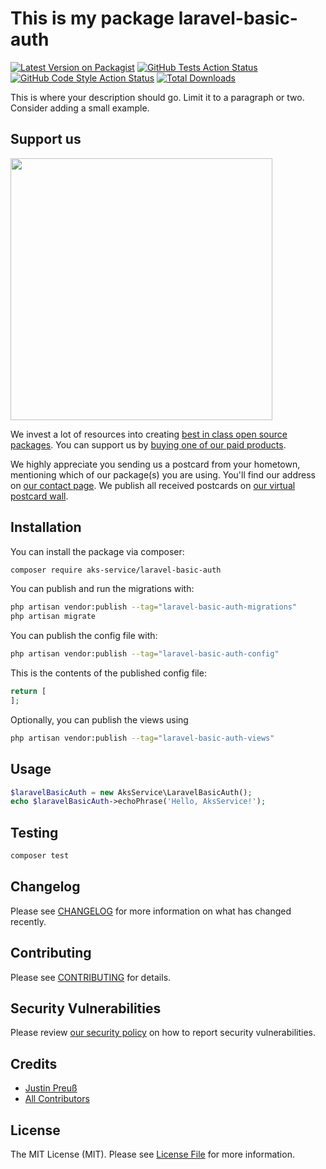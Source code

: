 # This is my package laravel-basic-auth

[![Latest Version on Packagist](https://img.shields.io/packagist/v/aks-service/laravel-basic-auth.svg?style=flat-square)](https://packagist.org/packages/aks-service/laravel-basic-auth)
[![GitHub Tests Action Status](https://img.shields.io/github/actions/workflow/status/aks-service/laravel-basic-auth/run-tests.yml?branch=main&label=tests&style=flat-square)](https://github.com/aks-service/laravel-basic-auth/actions?query=workflow%3Arun-tests+branch%3Amain)
[![GitHub Code Style Action Status](https://img.shields.io/github/actions/workflow/status/aks-service/laravel-basic-auth/fix-php-code-style-issues.yml?branch=main&label=code%20style&style=flat-square)](https://github.com/aks-service/laravel-basic-auth/actions?query=workflow%3A"Fix+PHP+code+style+issues"+branch%3Amain)
[![Total Downloads](https://img.shields.io/packagist/dt/aks-service/laravel-basic-auth.svg?style=flat-square)](https://packagist.org/packages/aks-service/laravel-basic-auth)

This is where your description should go. Limit it to a paragraph or two. Consider adding a small example.

## Support us

[<img src="https://github-ads.s3.eu-central-1.amazonaws.com/laravel-basic-auth.jpg?t=1" width="419px" />](https://spatie.be/github-ad-click/laravel-basic-auth)

We invest a lot of resources into creating [best in class open source packages](https://spatie.be/open-source). You can support us by [buying one of our paid products](https://spatie.be/open-source/support-us).

We highly appreciate you sending us a postcard from your hometown, mentioning which of our package(s) you are using. You'll find our address on [our contact page](https://spatie.be/about-us). We publish all received postcards on [our virtual postcard wall](https://spatie.be/open-source/postcards).

## Installation

You can install the package via composer:

```bash
composer require aks-service/laravel-basic-auth
```

You can publish and run the migrations with:

```bash
php artisan vendor:publish --tag="laravel-basic-auth-migrations"
php artisan migrate
```

You can publish the config file with:

```bash
php artisan vendor:publish --tag="laravel-basic-auth-config"
```

This is the contents of the published config file:

```php
return [
];
```

Optionally, you can publish the views using

```bash
php artisan vendor:publish --tag="laravel-basic-auth-views"
```

## Usage

```php
$laravelBasicAuth = new AksService\LaravelBasicAuth();
echo $laravelBasicAuth->echoPhrase('Hello, AksService!');
```

## Testing

```bash
composer test
```

## Changelog

Please see [CHANGELOG](CHANGELOG.md) for more information on what has changed recently.

## Contributing

Please see [CONTRIBUTING](CONTRIBUTING.md) for details.

## Security Vulnerabilities

Please review [our security policy](../../security/policy) on how to report security vulnerabilities.

## Credits

- [Justin Preuß](https://github.com/aks-jp)
- [All Contributors](../../contributors)

## License

The MIT License (MIT). Please see [License File](LICENSE.md) for more information.
